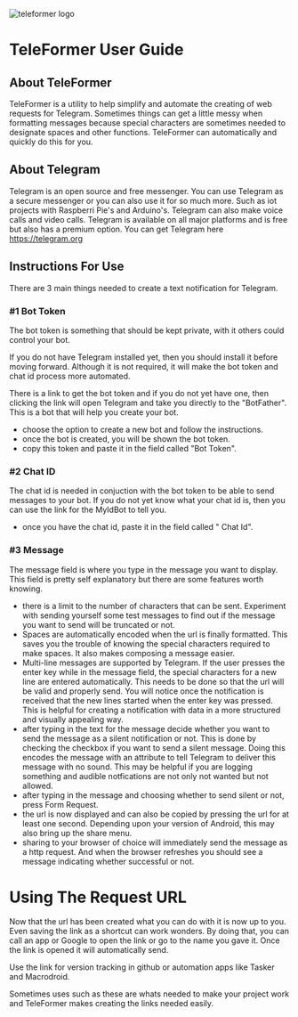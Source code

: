 ![teleformer logo](https://github.com/KaiKai7/TeleFormer/assets/87836320/ca6e59c7-1c9b-4f4d-8351-01124f45366d)

# TeleFormer User Guide

## About TeleFormer
TeleFormer is a utility to help simplify and automate the creating of web requests for Telegram. Sometimes things can get a little messy when formatting messages because special characters are sometimes needed to designate spaces and other functions. TeleFormer can automatically and quickly do this for you.
## About Telegram
Telegram is an open source and free messenger. You can use Telegram as a secure messenger or you can also use it for so much more. Such as iot projects with Raspberri Pie's and Arduino's. Telegram can also make voice calls and video calls. Telegram is available on all major platforms and is free but also has a premium option. You can get Telegram here https://telegram.org

## Instructions For Use
There are 3 main things needed to create a text notification for Telegram.

### #1 Bot Token
The bot token is something that should be kept private, with it others could control your bot.

If you do not have Telegram installed yet, then you should install it before moving forward. Although it is not required, it will make the bot token and chat id process more automated.

There is a link to get the bot token and if you do not yet have one, then clicking the link will open Telegram and take you directly to the "BotFather". This is a bot that will help you create your bot.

* choose the option to create a new bot and follow the instructions.
* once the bot is created, you will be shown the bot token.
* copy this token and paste it in the field called "Bot Token".

### #2 Chat ID
The chat id is needed in conjuction with the bot token to be able to send messages to your bot. If you do not yet know what your chat id is, then you can use the link for the MyIdBot to tell you.

* once you have the chat id, paste it in the field called " Chat Id".

### #3 Message
The message field is where you type in the message you want to display. This field is pretty self explanatory but there are some features worth knowing.
* there is a limit to the number of characters that can be sent. Experiment with sending yourself some test messages to find out if the message you want to send will be truncated or not.
* Spaces are automatically encoded when the url is finally formatted. This saves you the trouble of knowing the special characters required to make spaces. It also makes composing a message easier.
* Multi-line messages are supported by Telegram. If the user presses the enter key while in the message field, the special characters for a new line are entered automatically. This needs to be done so that the url will be valid and properly send. You will notice once the notification is received that the new lines started when the enter key was pressed. This is helpful for creating a notification with data in a more structured and visually appealing way.
* after typing in the text for the message decide whether you want to send the message as a silent notification or not. This is done by checking the checkbox if you want to send a silent message. Doing this encodes the message with an attribute to tell Telegram to deliver this message with no sound. This may be helpful if you are logging something and audible notfications are not only not wanted but not allowed.
* after typing in the message and choosing whether to send silent or not, press Form Request.
* the url is now displayed and can also be copied by pressing the url for at least one second. Depending upon your version of Android, this may also bring up the share menu.
* sharing to your browser of choice will immediately send the message as a http request. And when the browser refreshes you should see a message indicating whether successful or not.

# Using The Request URL
Now that the url has been created what you can do with it is now up to you. Even saving the link as a shortcut can work wonders. By doing that, you can call an app or Google to open the link or go to the name you gave it. Once the link is opened it will automatically send.

Use the link for version tracking in github or automation apps like Tasker and Macrodroid.

Sometimes uses such as these are whats needed to make your project work and TeleFormer makes creating the links needed easily.



